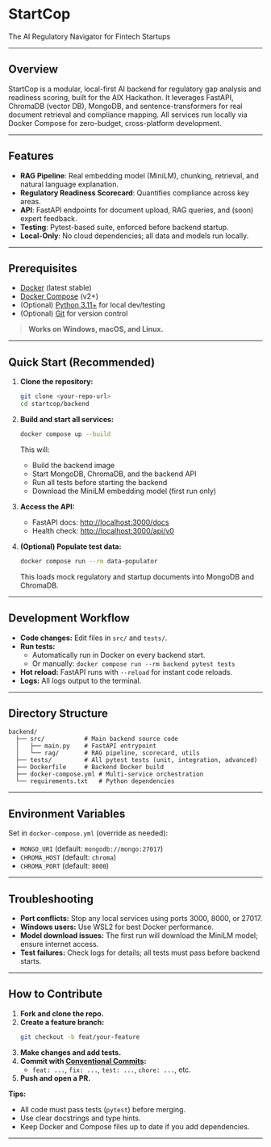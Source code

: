 # StartCop

The AI Regulatory Navigator for Fintech Startups

---

## Overview

StartCop is a modular, local-first AI backend for regulatory gap analysis and readiness scoring, built for the AIX Hackathon. It leverages FastAPI, ChromaDB (vector DB), MongoDB, and sentence-transformers for real document retrieval and compliance mapping. All services run locally via Docker Compose for zero-budget, cross-platform development.

---

## Features

- **RAG Pipeline**: Real embedding model (MiniLM), chunking, retrieval, and natural language explanation.
- **Regulatory Readiness Scorecard**: Quantifies compliance across key areas.
- **API**: FastAPI endpoints for document upload, RAG queries, and (soon) expert feedback.
- **Testing**: Pytest-based suite, enforced before backend startup.
- **Local-Only**: No cloud dependencies; all data and models run locally.

---

## Prerequisites

- [Docker](https://www.docker.com/get-started) (latest stable)
- [Docker Compose](https://docs.docker.com/compose/) (v2+)
- (Optional) [Python 3.11+](https://www.python.org/) for local dev/testing
- (Optional) [Git](https://git-scm.com/) for version control

> **Works on Windows, macOS, and Linux.**

---

## Quick Start (Recommended)

1. **Clone the repository:**
   ```sh
   git clone <your-repo-url>
   cd startcop/backend
   ```

2. **Build and start all services:**
   ```sh
   docker compose up --build
   ```
   This will:
   - Build the backend image
   - Start MongoDB, ChromaDB, and the backend API
   - Run all tests before starting the backend
   - Download the MiniLM embedding model (first run only)

3. **Access the API:**
   - FastAPI docs: [http://localhost:3000/docs](http://localhost:3000/docs)
   - Health check: [http://localhost:3000/api/v0](http://localhost:3000/api/v0)

4. **(Optional) Populate test data:**
   ```sh
   docker compose run --rm data-populator
   ```
   This loads mock regulatory and startup documents into MongoDB and ChromaDB.

---

## Development Workflow

- **Code changes:** Edit files in `src/` and `tests/`.
- **Run tests:**
  - Automatically run in Docker on every backend start.
  - Or manually: `docker compose run --rm backend pytest tests`
- **Hot reload:** FastAPI runs with `--reload` for instant code reloads.
- **Logs:** All logs output to the terminal.

---

## Directory Structure

```
backend/
  ├── src/           # Main backend source code
  │   ├── main.py    # FastAPI entrypoint
  │   └── rag/       # RAG pipeline, scorecard, utils
  ├── tests/         # All pytest tests (unit, integration, advanced)
  ├── Dockerfile     # Backend Docker build
  ├── docker-compose.yml # Multi-service orchestration
  └── requirements.txt   # Python dependencies
```

---

## Environment Variables

Set in `docker-compose.yml` (override as needed):
- `MONGO_URI` (default: `mongodb://mongo:27017`)
- `CHROMA_HOST` (default: `chroma`)
- `CHROMA_PORT` (default: `8000`)

---

## Troubleshooting

- **Port conflicts:** Stop any local services using ports 3000, 8000, or 27017.
- **Windows users:** Use WSL2 for best Docker performance.
- **Model download issues:** The first run will download the MiniLM model; ensure internet access.
- **Test failures:** Check logs for details; all tests must pass before backend starts.

---

## How to Contribute

1. **Fork and clone the repo.**
2. **Create a feature branch:**
   ```sh
   git checkout -b feat/your-feature
   ```
3. **Make changes and add tests.**
4. **Commit with [Conventional Commits](https://www.conventionalcommits.org/):**
   - `feat: ...`, `fix: ...`, `test: ...`, `chore: ...`, etc.
5. **Push and open a PR.**

**Tips:**
- All code must pass tests (`pytest`) before merging.
- Use clear docstrings and type hints.
- Keep Docker and Compose files up to date if you add dependencies.

---